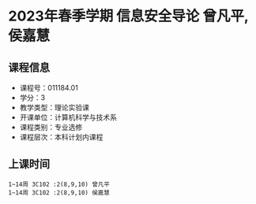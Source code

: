# 2023年春季学期 信息安全导论 曾凡平, 侯嘉慧






## 课程信息

- 课程号：011184.01
- 学分：3
- 教学类型：理论实验课
- 开课单位：计算机科学与技术系
- 课程类别：专业选修
- 课程层次：本科计划内课程

## 上课时间

```
1~14周 3C102 :2(8,9,10) 曾凡平
1~14周 3C102 :2(8,9,10) 侯嘉慧
```

